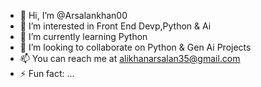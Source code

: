 - 👋 Hi, I’m @Arsalankhan00
- 👀 I’m interested in Front End Devp,Python & Ai  
- 🌱 I’m currently learning Python
- 💞️ I’m looking to collaborate on Python & Gen Ai Projects
- 📫 You can reach me at alikhanarsalan35@gmail.com
- ⚡ Fun fact: ...

<!---
Arsalankhan00/Arsalankhan00 is a ✨ special ✨ repository because its `README.md` (this file) appears on your GitHub profile.
You can click the Preview link to take a look at your changes.
--->
